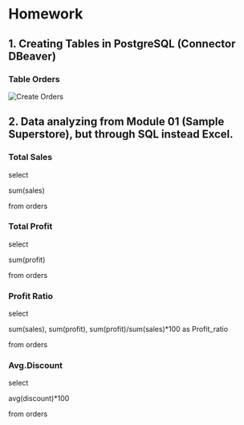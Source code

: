 # Homework

## 1. Creating Tables in PostgreSQL (Connector DBeaver)

### Table Orders
![Create Orders](https://user-images.githubusercontent.com/101666279/159480363-849a785c-92cd-4064-9017-0b2f212e32ac.png)

## 2. Data analyzing from Module 01 (Sample Superstore), but through SQL instead Excel.

### Total Sales
select

sum(sales)

from orders

### Total Profit
select

sum(profit)

from orders

### Profit Ratio
select

sum(sales), sum(profit), sum(profit)/sum(sales)*100 as Profit_ratio

from orders

### Avg.Discount
select

avg(discount)*100

from orders
